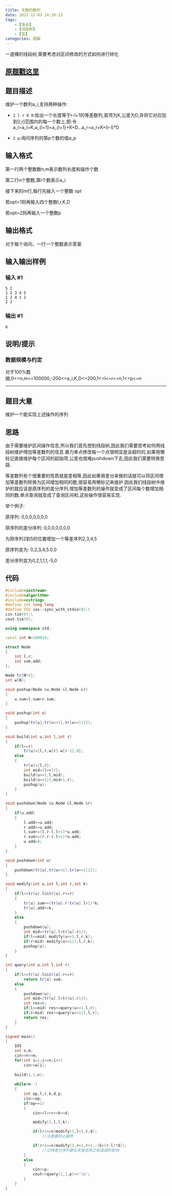 ```yaml
---
title: 无聊的数列
date: 2022-12-03 14:20:13
tags:
    - [洛谷]
    - [线段树]
    - [蓝]
categories: 题解
---
```


一道裸的线段树,需要考虑对区间修改的方式如何进行转化

<!-- more -->

## [原题戳这里](https://www.luogu.com.cn/problem/P1438)

## 题目描述

维护一个数列a_i,支持两种操作:

+ `1 l r K D`:给出一个长度等于r-l+1的等差数列,首项为K,公差为D,并将它对应加到[l,r]范围内的每一个数上,即:令a_l=a_l+K,a_{l+1}=a_{l+1}+K+D...a_r=a_r+K+(r-l)*D

+ `2 p`:询问序列的第p个数的值a_p

## 输入格式

第一行两个整数数n,m表示数列长度和操作个数

第二行n个整数,第i个数表示a_i

接下来的m行,每行先输入一个整数 opt

若opt=1则再输入四个整数l,r,K,D

若opt=2则再输入一个整数p

## 输出格式

对于每个询问，一行一个整数表示答案

## 输入输出样例

### 输入 #1
```
5 2
1 2 3 4 5
1 2 4 1 2
2 3
```
### 输出 #1
```
6
```

## 说明/提示

### 数据规模与约定

对于100%数据,0<=n,m<=100000,-200<=a_i,K,D<=200,1<=l<=r<=n,1<=p<=n

---

## 题目大意

维护一个能实现上述操作的序列

## 思路

由于需要维护区间操作信息,所以我们首先想到线段树,因此我们需要思考如何用线段树维护增加等差数列的信息.暴力单点修改每一个点很明显是会超时的,如果用懒标记直接维护每个区间的起始项,公差也很难pushdown下去,因此我们需要转换思路.

等差数列有个很重要的性质就是差相等,因此如果用差分来做的话就可以将区间增加等差数列转换为区间增加相同的数,很容易用懒标记来维护.因此我们线段树中维护的就应该是原序列的差分序列,增加等差数列的操作就变成了区间每个数增加相同的数,单点查询就变成了查询区间和,这些操作很容易实现.

举个例子:

原序列: 0,0,0,0,0,0,0

原序列的差分序列: 0,0,0,0,0,0,0

为原序列2到5的位置增加一个等差序列2,3,4,5

原序列变为: 0,2,3,4,5.0,0

差分序列变为0,2,1,1,1,-5,0

## 代码
```cpp
#include<iostream>
#include<algorithm>
#include<cstring>
#define int long long
#define IOS ios::sync_with_stdio(0);\
cin.tie(0);\
cout.tie(0);

using namespace std;

const int N=100010;

struct Node
{
	int l,r;
	int sum,add;
};

Node tr[N*4];
int w[N];

void pushup(Node &u,Node &l,Node &r)
{
	u.sum=l.sum+r.sum;
}

void pushup(int u)
{
	pushup(tr[u],tr[u<<1],tr[u<<1|1]);
}

void build(int u,int l,int r)
{
	if(l==r)
		tr[u]={l,r,w[r]-w[r-1],0};
	else
	{
		tr[u]={l,r};
		int mid=(l+r)/2;
		build(u<<1,l,mid);
		build(u<<1|1,mid+1,r);
		pushup(u);
	}
}

void pushdown(Node &u,Node &l,Node &r)
{
	if(u.add)
	{
		l.add+=u.add;
		r.add+=u.add;
		l.sum+=(l.r-l.l+1)*u.add;
		r.sum+=(r.r-r.l+1)*u.add;
		u.add=0;
	}
}

void pushdown(int u)
{
	pushdown(tr[u],tr[u<<1],tr[u<<1|1]);
}

void modify(int u,int l,int r,int k)
{
	if(l<=tr[u].l&&tr[u].r<=r)
	{
		tr[u].sum+=(tr[u].r-tr[u].l+1)*k;
		tr[u].add+=k;
	}
	else
	{
		pushdown(u);
		int mid=(tr[u].l+tr[u].r)/2;
		if(l<=mid) modify(u<<1,l,r,k);
		if(r>mid) modify(u<<1|1,l,r,k);
		pushup(u);
	}
}

int query(int u,int l,int r)
{
	if(l<=tr[u].l&&tr[u].r<=r)
		return tr[u].sum;
	else
	{
		pushdown(u);
		int mid=(tr[u].l+tr[u].r)/2;
		int res=0;
		if(l<=mid) res+=query(u<<1,l,r);
		if(r>mid) res+=query(u<<1|1,l,r);
		return res;
	}
}

signed main()
{
	IOS
	int n,m;
	cin>>n>>m;
	for(int i=1;i<=n;i++)
		cin>>w[i];
	
	build(1,1,n);
	
	while(m--)
	{
		int op,l,r,k,d,p;
		cin>>op;
		if(op==1)
		{
			cin>>l>>r>>k>>d;

			modify(1,l,l,k);

			if(l+1<=n)modify(1,l+1,r,d);
                //注意要防止越界

			if(r+1<=n)modify(1,r+1,r+1,-(k+(r-l)*d));
                //记得差分序列要在末尾还原之前造成的影响
		}
		else
		{
			cin>>p;
			cout<<query(1,1,p)<<'\n';
		}
	}
}
```